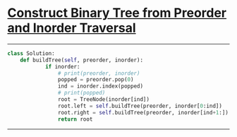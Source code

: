# [Construct Binary Tree from Preorder and Inorder Traversal](https://leetcode.com/explore/interview/card/top-interview-questions-medium/108/trees-and-graphs/788/)
___
```python
class Solution:
    def buildTree(self, preorder, inorder):
            if inorder:
                # print(preorder, inorder)
                popped = preorder.pop(0)
                ind = inorder.index(popped)
                # print(popped)
                root = TreeNode(inorder[ind])
                root.left = self.buildTree(preorder, inorder[0:ind])
                root.right = self.buildTree(preorder, inorder[ind+1:])
                return root
```
___